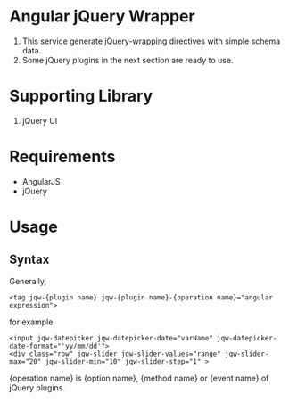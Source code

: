 # Angular jQuery Wrapper

1. This service generate jQuery-wrapping directives with simple schema data. 
2. Some jQuery plugins in the next section are ready to use.

# Supporting Library

1. jQuery UI

# Requirements

- AngularJS
- jQuery

# Usage

## Syntax

Generally,

    <tag jqw-{plugin name} jqw-{plugin name}-{operation name}="angular expression">
    
for example

    <input jqw-datepicker jqw-datepicker-date="varName" jqw-datepicker-date-format="'yy/mm/dd'">
    <div class="row" jqw-slider jqw-slider-values="range" jqw-slider-max="20" jqw-slider-min="10" jqw-slider-step="1" >
                        
{operation name} is {option name}, {method name} or {event name} of jQuery plugins.

